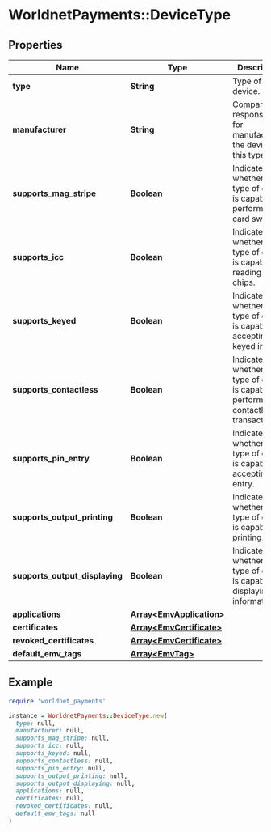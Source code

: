 # WorldnetPayments::DeviceType

## Properties

| Name | Type | Description | Notes |
| ---- | ---- | ----------- | ----- |
| **type** | **String** | Type of device. |  |
| **manufacturer** | **String** | Company responsible for manufacturing the devices of this type. | [optional] |
| **supports_mag_stripe** | **Boolean** | Indicates whether this type of device is capable of performing card swipes. | [optional] |
| **supports_icc** | **Boolean** | Indicates whether this type of device is capable of reading card chips. | [optional] |
| **supports_keyed** | **Boolean** | Indicates whether this type of device is capable of accepting keyed inputs. | [optional] |
| **supports_contactless** | **Boolean** | Indicates whether this type of device is capable of performing contactless transactions. | [optional] |
| **supports_pin_entry** | **Boolean** | Indicates whether this type of device is capable of accepting PIN entry. | [optional] |
| **supports_output_printing** | **Boolean** | Indicates whether this type of device is capable of printing. | [optional] |
| **supports_output_displaying** | **Boolean** | Indicates whether this type of device is capable of displaying information. | [optional] |
| **applications** | [**Array&lt;EmvApplication&gt;**](EmvApplication.md) |  | [optional] |
| **certificates** | [**Array&lt;EmvCertificate&gt;**](EmvCertificate.md) |  | [optional] |
| **revoked_certificates** | [**Array&lt;EmvCertificate&gt;**](EmvCertificate.md) |  | [optional] |
| **default_emv_tags** | [**Array&lt;EmvTag&gt;**](EmvTag.md) |  | [optional] |

## Example

```ruby
require 'worldnet_payments'

instance = WorldnetPayments::DeviceType.new(
  type: null,
  manufacturer: null,
  supports_mag_stripe: null,
  supports_icc: null,
  supports_keyed: null,
  supports_contactless: null,
  supports_pin_entry: null,
  supports_output_printing: null,
  supports_output_displaying: null,
  applications: null,
  certificates: null,
  revoked_certificates: null,
  default_emv_tags: null
)
```

